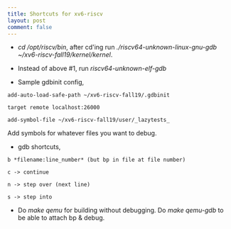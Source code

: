 ```yaml
---
title: Shortcuts for xv6-riscv
layout: post
comment: false
---
```

- *cd /opt/riscv/bin*, after cd'ing run *./riscv64-unknown-linux-gnu-gdb ~/xv6-riscv-fall19/kernel/kernel*.

- Instead of above #1, run _riscv64-unknown-elf-gdb_

- Sample gdbinit config,


```
add-auto-load-safe-path ~/xv6-riscv-fall19/.gdbinit

target remote localhost:26000

add-symbol-file ~/xv6-riscv-fall19/user/_lazytests_

```
Add symbols for whatever files you want to debug.


- gdb shortcuts,


```
b *filename:line_number* (but bp in file at file number)

c -> continue

n -> step over (next line)

s -> step into
```


- Do *make qemu* for building without debugging. Do *make qemu-gdb* to be able to attach bp & debug.
